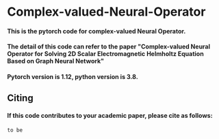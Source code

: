 # Complex-valued-Neural-Operator
#### This is the pytorch code for complex-valued Neural Operator.
#### The detail of this code can refer to the paper "Complex-valued Neural Operator for Solving 2D Scalar Electromagnetic Helmholtz Equation Based on Graph Neural Network"
#### Pytorch version is 1.12, python version is 3.8.
## Citing
#### If this code contributes to your academic paper, please cite as follows:
```
to be 
```
